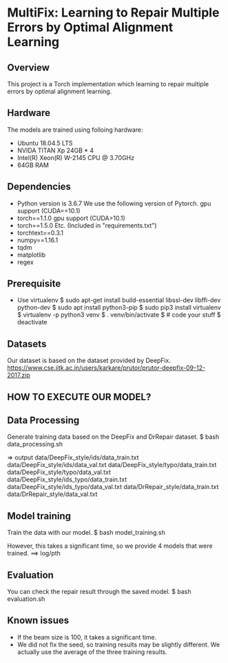# MultiFix: Learning to Repair Multiple Errors by Optimal Alignment Learning

## Overview
This project is a Torch implementation which learning to repair multiple errors by optimal alignment learning.

## Hardware
The models are trained using folloing hardware:
- Ubuntu 18.04.5 LTS
- NVIDA TITAN Xp 24GB * 4
- Intel(R) Xeon(R) W-2145 CPU @ 3.70GHz
- 64GB RAM

## Dependencies
- Python version is 3.6.7
We use the following version of Pytorch.
gpu support (CUDA==10.1)
- torch==1.1.0
gpu support (CUDA>10.1)
- torch==1.5.0
Etc. (Included in "requirements.txt")
- torchtext==0.3.1
- numpy==1.16.1
- tqdm
- matplotlib
- regex

## Prerequisite
- Use virtualenv
$ sudo apt-get install build-essential libssl-dev libffi-dev python-dev
$ sudo apt install python3-pip
$ sudo pip3 install virtualenv
$ virtualenv -p python3 venv
$ . venv/bin/activate
$ # code your stuff
$ deactivate

## Datasets
Our dataset is based on the dataset provided by DeepFix.
https://www.cse.iitk.ac.in/users/karkare/prutor/prutor-deepfix-09-12-2017.zip

## HOW TO EXECUTE OUR MODEL?
## Data Processing
Generate training data based on the DeepFix and DrRepair dataset.
$ bash data_processing.sh

=> output
 data/DeepFix_style/ids/data_train.txt
 data/DeepFix_style/ids/data_val.txt
 data/DeepFix_style/typo/data_train.txt
 data/DeepFix_style/typo/data_val.txt
 data/DeepFix_style/ids_typo/data_train.txt
 data/DeepFix_style/ids_typo/data_val.txt
 data/DrRepair_style/data_train.txt
 data/DrRepair_style/data_val.txt

## Model training
Train the data with our model.
$ bash model_training.sh

However, this takes a significant time, so we provide 4 models that were trained.
==> log/pth

## Evaluation
You can check the repair result through the saved model.
$ bash evaluation.sh

## Known issues
- If the beam size is 100, it takes a significant time.
- We did not fix the seed, so training results may be slightly different. We actually use the average of the three training results.
